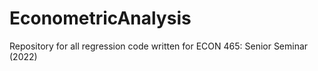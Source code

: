 # EconometricAnalysis
Repository for all regression code written for ECON 465: Senior Seminar (2022)
